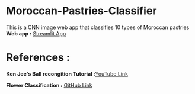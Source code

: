 # Moroccan-Pastries-Classifier
This is a CNN image web app that classifies 10 types of Moroccan pastries <br>
**Web app :**  <a href="https://share.streamlit.io/ibraheem761/moroccan-pastries-classifier/app.py" target="_blank" aria-pressed="true">Streamlit App</a>

# References : 
**Ken Jee's Ball recongition Tutorial :**<a href="https://www.youtube.com/watch?v=vy-R4oUZaC8&t=676s&ab_channel=KenJee" target="_blank" aria-pressed="true">YouTube Link</a> <br>
          
**Flower Classification :** <a href="https://github.com/TechyNilesh/Flower-Classification" target="_blank" aria-pressed="true">GitHub Link</a> 

